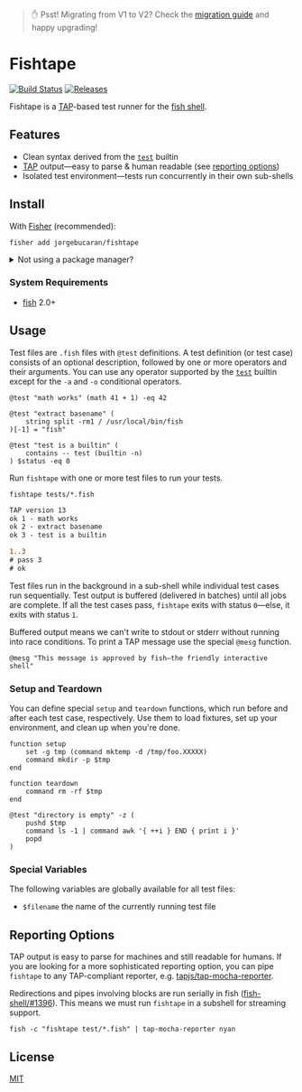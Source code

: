 > ✋ Psst! Migrating from V1 to V2? Check the [migration guide](https://github.com/fisherman/fishtape/issues/36) and happy upgrading!

# Fishtape

[![Build Status](https://img.shields.io/travis/jorgebucaran/fishtape.svg)](https://travis-ci.org/jorgebucaran/fishtape)
[![Releases](https://img.shields.io/github/release/jorgebucaran/fishtape.svg?label=latest)](https://github.com/jorgebucaran/fishtape/releases)

Fishtape is a <a href=https://testanything.org title="Test Anything Protocol">TAP</a>-based test runner for the [fish shell](https://fishshell.com).

## Features

- Clean syntax derived from the [`test`](https://fishshell.com/docs/current/commands.html#test) builtin
- <a href=https://testanything.org title="Test Anything Protocol">TAP</a> output—easy to parse & human readable (see [reporting options](#reporting-options))
- Isolated test environment—tests run concurrently in their own sub-shells

## Install

With [Fisher](https://github.com/jorgebucaran/fisher) (recommended):

```fish
fisher add jorgebucaran/fishtape
```

<details>
<summary>Not using a package manager?</summary>

---

Copy [`fishtape.fish`](fishtape.fish) to any directory on your function path.

```fish
set -q XDG_CONFIG_HOME; or set XDG_CONFIG_HOME ~/.config
curl https://git.io/fishtape.fish --create-dirs -sLo $XDG_CONFIG_HOME/fish/functions/fishtape.fish
```

To uninstall, remove the file.

</details>

### System Requirements

- [fish](https://github.com/fish-shell/fish-shell) 2.0+

## Usage

Test files are `.fish` files with `@test` definitions. A test definition (or test case) consists of an optional description, followed by one or more operators and their arguments. You can use any operator supported by the [`test`](https://fishshell.com/docs/current/commands.html#test) builtin except for the `-a` and `-o` conditional operators.

```fish
@test "math works" (math 41 + 1) -eq 42

@test "extract basename" (
    string split -rm1 / /usr/local/bin/fish
)[-1] = "fish"

@test "test is a builtin" (
    contains -- test (builtin -n)
) $status -eq 0
```

Run `fishtape` with one or more test files to run your tests.

```fish
fishtape tests/*.fish
```

```diff
TAP version 13
ok 1 - math works
ok 2 - extract basename
ok 3 - test is a builtin

1..3
# pass 3
# ok
```

Test files run in the background in a sub-shell while individual test cases run sequentially. Test output is buffered (delivered in batches) until all jobs are complete. If all the test cases pass, `fishtape` exits with status `0`—else, it exits with status `1`.

Buffered output means we can't write to stdout or stderr without running into race conditions. To print a TAP message use the special `@mesg` function.

```fish
@mesg "This message is approved by fish—the friendly interactive shell"
```

### Setup and Teardown

You can define special `setup` and `teardown` functions, which run before and after each test case, respectively. Use them to load fixtures, set up your environment, and clean up when you're done.

```fish
function setup
    set -g tmp (command mktemp -d /tmp/foo.XXXXX)
    command mkdir -p $tmp
end

function teardown
    command rm -rf $tmp
end

@test "directory is empty" -z (
    pushd $tmp
    command ls -1 | command awk '{ ++i } END { print i }'
    popd
)
```

### Special Variables

The following variables are globally available for all test files:

- `$filename` the name of the currently running test file

## Reporting Options

TAP output is easy to parse for machines and still readable for humans. If you are looking for a more sophisticated reporting option, you can pipe `fishtape` to any TAP-compliant reporter, e.g. [tapjs/tap-mocha-reporter](https://github.com/tapjs/tap-mocha-reporter).

Redirections and pipes involving blocks are run serially in fish ([fish-shell/#1396](https://github.com/fish-shell/fish-shell/issues/1396)). This means we must run `fishtape` in a subshell for streaming support.

```fish
fish -c "fishtape test/*.fish" | tap-mocha-reporter nyan
```

## License

[MIT](LICENSE.md)
